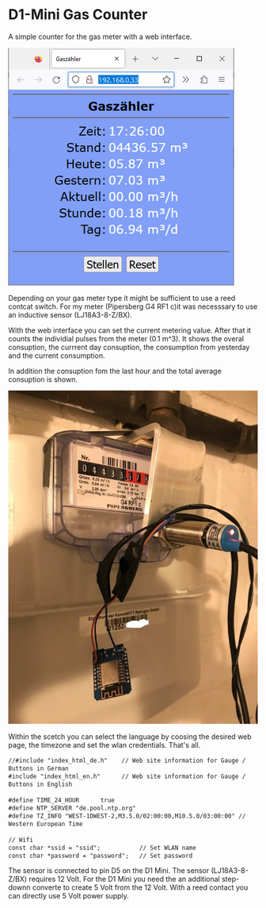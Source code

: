 # D1-Mini Gas Counter

A simple counter for the gas meter with a web interface.

![Counter-German](https://github.com/AK-Homberger/D1Mini-GasCounter/blob/main/Gascounter.png)

Depending on your gas meter type it might be sufficient to use a reed contcat switch. For my meter (Pipersberg G4 RF1 c)it was necesssary to use an inductive sensor (LJ18A3-8-Z/BX).

With the web interface you can set the current metering value. After that it counts the individial pulses from the meter (0.1 m^3).
It shows the overal consuption, the currrent day consuption, the consumption from yesterday and the current consumption.

In addition the consuption fom the last hour and the total average consuption is shown.

![Meter](https://github.com/AK-Homberger/D1Mini-GasCounter/blob/main/Meter.jpg)

Within the scetch you can select the language by coosing the desired web page, the timezone and set the wlan credentials.
That's all.

```
//#include "index_html_de.h"    // Web site information for Gauge / Buttons in German
#include "index_html_en.h"      // Web site information for Gauge / Buttons in English

#define TIME_24_HOUR      true
#define NTP_SERVER "de.pool.ntp.org"
#define TZ_INFO "WEST-1DWEST-2,M3.5.0/02:00:00,M10.5.0/03:00:00" // Western European Time

// Wifi
const char *ssid = "ssid";           // Set WLAN name
const char *password = "password";   // Set password
```

The sensor is connected to pin D5 on the D1 Mini. The sensor (LJ18A3-8-Z/BX) requires 12 Volt. For the D1 Mini you need the an additional step-downn converte to create 5 Volt from the 12 Volt. With a reed contact you can directly use 5 Volt power supply.
